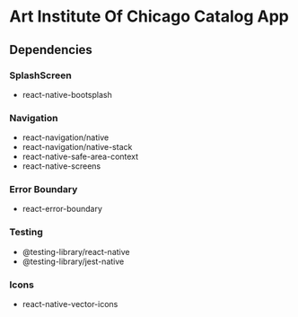 # Art Institute Of Chicago Catalog App


## Dependencies

### SplashScreen
- react-native-bootsplash

### Navigation
- react-navigation/native
- react-navigation/native-stack
- react-native-safe-area-context
- react-native-screens

### Error Boundary
- react-error-boundary

### Testing
- @testing-library/react-native
- @testing-library/jest-native

### Icons
- react-native-vector-icons